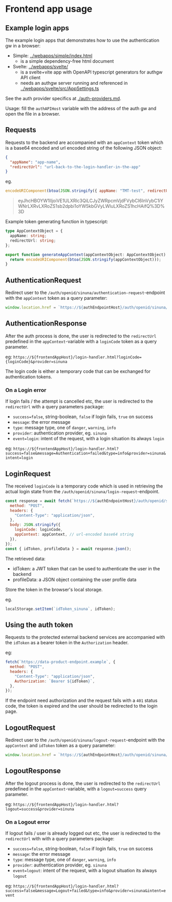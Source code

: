 # Frontend app usage

## Example login apps

The example login apps that demonstrates how to use the authentication gw in a browser:

- Simple: [../webapps/simple/index.html](../webapps/simple/index.html)
  - is a simple dependency-free html document
- Svelte: [../webapps/svelte/](../webapps/svelte/)
  - is a svelte+vite app with OpenAPI typescript generators for authgw API client
  - needs an authgw server running and referenced in [../webapps/svelte/src/AppSettings.ts](../webapps/svelte/src/AppSettings.ts)

See the auth provider specifics at [./auth-providers.md](./auth-providers.md).

Usage: fill the `authAPIHost` variable with the address of the auth gw and open the file in a browser.

## Requests

Requests to the backend are accompanied with an `appContext` token which is a base64 encoded and url encoded string of the following JSON object:

```json
{
  "appName": "app-name",
  "redirectUrl": "url-back-to-the-login-handler-in-the-app"
}
```

eg.

```js
encodeURIComponent(btoa(JSON.stringify({ appName: "TMT-test", redirectUrl: "url-back-to-the-login-handler-in-the-app" })));
```

> eyJhcHBOYW1lIjoiVE1ULXRlc3QiLCJyZWRpcmVjdFVybCI6InVybC1iYWNrLXRvLXRoZS1sb2dpbi1oYW5kbGVyLWluLXRoZS1hcHAifQ%3D%3D

Example token generating function in typescript:

```ts
type AppContextObject = {
  appName: string;
  redirectUrl: string;
};

export function generateAppContext(appContextObject: AppContextObject): string {
  return encodeURIComponent(btoa(JSON.stringify(appContextObject)));
}
```

## AuthenticationRequest

Redirect user to the `/auth/openid/sinuna/authentication-request`-endpoint with the `appContext` token as a query parameter:

```js
window.location.href = `https://${authEndpointHost}/auth/openid/sinuna/authentication-request?appContext=${appContext}`;
```

## AuthenticationResponse

After the auth process is done, the user is redirected to the `redirectUrl` predefined in the `appContext`-variable with a `loginCode` token as a query parameter.

eg: `https://${frontendAppHost}/login-handler.html?loginCode={loginCode}&provider=sinuna`

The login code is either a temporary code that can be exchanged for authentication tokens.

### On a Login error

If login fails / the attempt is cancelled etc, the user is redirected to the `redirectUrl` with a query parameters package:

- `success=false`, string-boolean, `false` if login fails, `true` on success
- `message`: the error message
- `type`: message type, one of `danger`, `warning`, `info`
- `provider`: authentication provider, eg. `sinuna`
- `event=login`: intent of the request, with a login situation its always `login`

eg: `https://${frontendAppHost}/login-handler.html?success=false&message=Authentication+failed&type=info&provider=sinuna&intent=login`

## LoginRequest

The received `loginCode` is a temporary code which is used in retrieving the actual login state from the `/auth/openid/sinuna/login-request`-endpoint.

```js
const response = await fetch(`https://${authEndpointHost}/auth/openid/sinuna/login-request`, {
  method: "POST",
  headers: {
    "Content-Type": "application/json",
  },
  body: JSON.stringify({
    loginCode: loginCode,
    appContext: appContext, // url-encoded base64 string
  }),
});
const { idToken, profileData } = await response.json();
```

The retrieved data:

- idToken: a JWT token that can be used to authenticate the user in the backend
- profileData: a JSON object containing the user profile data

Store the token in the browser's local storage.

eg.

```js
localStorage.setItem(`idToken_sinuna`, idToken);
```

## Using the auth token

Requests to the protected external backend services are accompanied with the `idToken` as a bearer token in the `Authorization` header.

eg:

```js
fetch(`https://data-product-endpoint.example`, {
  method: "POST",
  headers: {
    "Content-Type": "application/json",
    Authorization: `Bearer ${idToken}`,
  },
});
```

If the endpoint need authorization and the request fails with a `401` status code, the token is expired and the user should be redirected to the login page.

## LogoutRequest

Redirect user to the `/auth/openid/sinuna/logout-request`-endpoint with the `appContext` and `idToken` token as a query parameter:

```js
window.location.href = `https://${authEndpointHost}/auth/openid/sinuna/logout-request?appContext=${appContext}&idToken=${idToken}`;
```

## LogoutResponse

After the logout process is done, the user is redirected to the `redirectUrl` predefined in the `appContext`-variable, with a `logout=success` query parameter.

eg: `https://${frontendAppHost}/login-handler.html?logout=success&provider=sinuna`

### On a Logout error

If logout fails / user is already logged out etc, the user is redirected to the `redirectUrl` with with a query parameters package:

- `success=false`, string-boolean, `false` if login fails, `true` on success
- `message`: the error message
- `type`: message type, one of `danger`, `warning`, `info`
- `provider`: authentication provider, eg. `sinuna`
- `event=logout`: intent of the request, with a logout situation its always `logout`

eg: `https://${frontendAppHost}/login-handler.html?success=false&message=Logout+failed&type=info&provider=sinuna&intent=event`
